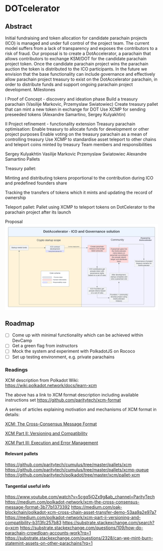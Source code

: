 # DOTcelerator


## Abstract
 
 
Initial fundraising and token allocation for candidate parachain projects (ICO) is managed and under full control of the project team. The current model suffers from a lack of transparency and exposes the contributors to a risk of fraud. 
Our proposal is to create a DotAccelerator, a parachain that allows contributors to exchange KSM/DOT for the candidate  parachain project token. 
Once the candidate  parachain project wins the parachain auction the token is distributed to the ICO participants.
In the future we envision that the base functionality can include governance and effectively allow parachain project treasury to exist on the DotAccelerator parachain, in order to distribute funds and support ongoing parachain project development. 
Milestones




I Proof of Concept - discovery and ideation phase
Build a treasury parachain  (Vasilije Markovic, Przemyslaw Swiatowiec)
Create treasury pallet that can mint a new token in exchange for DOT
Use XCMP for sending preseeded tokens (Alexandre Samartino, Sergey Kulyakhtin)

II Project refinement - functionality extension 
Treasury parachain optimisation:
Enable treasury to allocate funds for development or other project purposes
Enable voting on the treasury parachain as a mean of controlling treasury
Use XCMP to standardise asset teleport to other chains and teleport coins minted by treasury
Team members and responsibilities

Sergey Kulyakhtin
Vasilije Markovic
Przemyslaw Swiatowiec
Alexandre Samartino
Pallets

Treasury pallet: 

Minting and distributing tokens proportional to the contribution during ICO and predefined founders share

Tracking the transfers of  tokens which it mints and updating the record of ownership

Teleport pallet:
Pallet using XCMP to teleport tokens on DotCelerator to the parachain project after its launch



Proposal 
![alt text](https://github.com/serkul/DOTcelerator/blob/master/System.png?raw=true)

## Roadmap

- [ ] Come up with minimal functionality which can be achieved within DevCamp
- [ ] Get a green flag from instructors
- [ ] Mock the system and experiment with PolkadotJS on Rococo
- [ ] Set up testing environment, e.g. private parachains 

### Readings
XCM description from Polkadot Wiki:
https://wiki.polkadot.network/docs/learn-xcm

The above has a link to XCM format description including available instructions set https://github.com/paritytech/xcm-format

A series of articles explaining motivation and mechanisms of XCM format in details:

[XCM: The Cross-Consensus Message Format](https://medium.com/polkadot-network/xcm-the-cross-consensus-message-format-3b77b1373392)

[XCM Part II: Versioning and Compatibility](https://medium.com/polkadot-network/xcm-part-ii-versioning-and-compatibility-b313fc257b83) 

[XCM Part III: Execution and Error Management](https://medium.com/polkadot-network/xcm-part-iii-execution-and-error-management-ceb8155dd166)



#### Relevant pallets
https://github.com/paritytech/cumulus/tree/master/pallets/xcm
https://github.com/paritytech/cumulus/tree/master/pallets/xcmp-queue
https://github.com/paritytech/polkadot/tree/master/xcm/pallet-xcm


#### Tangential useful info

https://www.youtube.com/watch?v=5cgq5jOZx9g&ab_channel=ParityTech
https://medium.com/polkadot-network/xcm-the-cross-consensus-message-format-3b77b1373392
https://medium.com/oak-blockchain/polkadot-xcm-cross-chain-asset-transfer-demo-53aa9a2e97a7
https://medium.com/polkadot-network/xcm-part-ii-versioning-and-compatibility-b313fc257b83
https://substrate.stackexchange.com/search?q=xcm
https://substrate.stackexchange.com/questions/109/how-do-parachain-crowdloan-accounts-work?rq=1
https://substrate.stackexchange.com/questions/2328/can-we-mint-burn-statemint-assets-on-other-parachains?rq=1

